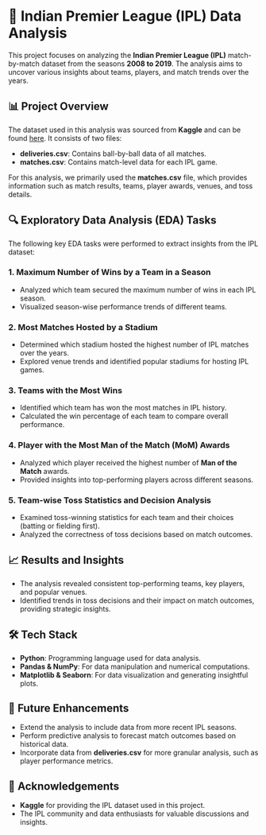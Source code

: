 # 🏏 Indian Premier League (IPL) Data Analysis

This project focuses on analyzing the **Indian Premier League (IPL)** match-by-match dataset from the seasons **2008 to 2019**. The analysis aims to uncover various insights about teams, players, and match trends over the years.

## 📊 Project Overview

The dataset used in this analysis was sourced from **Kaggle** and can be found [here](https://www.kaggle.com/nowke9/ipldata). It consists of two files:

- **deliveries.csv**: Contains ball-by-ball data of all matches.
- **matches.csv**: Contains match-level data for each IPL game.

For this analysis, we primarily used the **matches.csv** file, which provides information such as match results, teams, player awards, venues, and toss details.

## 🔍 Exploratory Data Analysis (EDA) Tasks

The following key EDA tasks were performed to extract insights from the IPL dataset:

### 1. Maximum Number of Wins by a Team in a Season
- Analyzed which team secured the maximum number of wins in each IPL season.
- Visualized season-wise performance trends of different teams.

### 2. Most Matches Hosted by a Stadium
- Determined which stadium hosted the highest number of IPL matches over the years.
- Explored venue trends and identified popular stadiums for hosting IPL games.

### 3. Teams with the Most Wins
- Identified which team has won the most matches in IPL history.
- Calculated the win percentage of each team to compare overall performance.

### 4. Player with the Most Man of the Match (MoM) Awards
- Analyzed which player received the highest number of **Man of the Match** awards.
- Provided insights into top-performing players across different seasons.

### 5. Team-wise Toss Statistics and Decision Analysis
- Examined toss-winning statistics for each team and their choices (batting or fielding first).
- Analyzed the correctness of toss decisions based on match outcomes.

## 📈 Results and Insights
- The analysis revealed consistent top-performing teams, key players, and popular venues.
- Identified trends in toss decisions and their impact on match outcomes, providing strategic insights.

## 🛠️ Tech Stack
- **Python**: Programming language used for data analysis.
- **Pandas & NumPy**: For data manipulation and numerical computations.
- **Matplotlib & Seaborn**: For data visualization and generating insightful plots.

## 🚀 Future Enhancements
- Extend the analysis to include data from more recent IPL seasons.
- Perform predictive analysis to forecast match outcomes based on historical data.
- Incorporate data from **deliveries.csv** for more granular analysis, such as player performance metrics.

## 📢 Acknowledgements
- **Kaggle** for providing the IPL dataset used in this project.
- The IPL community and data enthusiasts for valuable discussions and insights.



